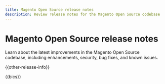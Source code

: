 ```yaml
---
title: Magento Open Source release notes
description: Review release notes for the Magento Open Source codebase.
---
```


# Magento Open Source release notes

Learn about the latest improvements in the Magento Open Source codebase, including enhancements, security, bug fixes, and known issues.

{{other-release-info}}

{{bics}}
